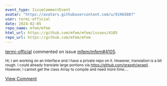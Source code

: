 ```yaml
---
event_type: IssueCommentEvent
avatar: "https://avatars.githubusercontent.com/u/9196588?"
user: termi-official
date: 2024-02-05
repo_name: mfem/mfem
html_url: https://github.com/mfem/mfem/issues/4105
repo_url: https://github.com/mfem/mfem
---
```


<a href='https://github.com/termi-official' target='_blank'>termi-official</a> commented on issue <a href='https://github.com/mfem/mfem/issues/4105' target='_blank'>mfem/mfem#4105</a>.

<small>Hi, I am working on an interface and I have a private repo on it. However, translation is a bit rough. I could already translate large portions via https://github.com/grasph/wrapit . However, I cannot get the class Array to compile and need more time....</small>

<a href='https://github.com/mfem/mfem/issues/4105' target='_blank'>View Comment</a>